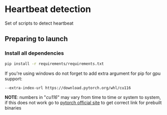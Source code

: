 # Heartbeat detection

Set of scripts to detect heartbeat


## Preparing to launch

### Install all dependencies

```bash
pip install -r requirements/requirements.txt
```

If you're using windows do not forget to add extra argument for pip for gpu support:

```bash
--extra-index-url https://download.pytorch.org/whl/cu116
```

**NOTE**: numbers in "_cu116_" may vary from time to time or system to system, if this does not work go to [pytorch official site](https://pytorch.org/) to get correct link for prebuilt binaries
